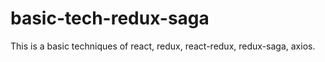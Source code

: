 # basic-tech-redux-saga
This is a basic techniques of react, redux, react-redux, redux-saga, axios.
